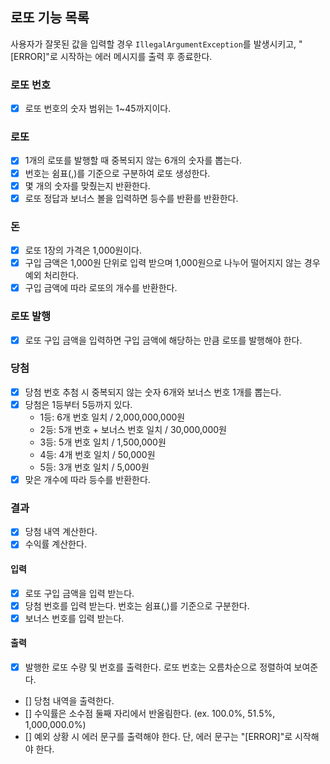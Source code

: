 ## 로또 기능 목록
사용자가 잘못된 값을 입력할 경우 `IllegalArgumentException`를 발생시키고, "[ERROR]"로 시작하는 에러 메시지를 출력 후 종료한다.

### 로또 번호
- [x] 로또 번호의 숫자 범위는 1~45까지이다.

### 로또 
- [x] 1개의 로또를 발행할 때 중복되지 않는 6개의 숫자를 뽑는다.
- [x] 번호는 쉼표(,)를 기준으로 구분하여 로또 생성한다.
- [x] 몇 개의 숫자를 맞췄는지 반환한다. 
- [x] 로또 정답과 보너스 볼을 입력하면 등수를 반환를 반환한다.

### 돈
- [x] 로또 1장의 가격은 1,000원이다.
- [x] 구입 금액은 1,000원 단위로 입력 받으며 1,000원으로 나누어 떨어지지 않는 경우 예외 처리한다.
- [x] 구입 금액에 따라 로또의 개수를 반환한다.

### 로또 발행
- [x] 로또 구입 금액을 입력하면 구입 금액에 해당하는 만큼 로또를 발행해야 한다.

### 당첨
- [x] 당첨 번호 추첨 시 중복되지 않는 숫자 6개와 보너스 번호 1개를 뽑는다.
- [x] 당첨은 1등부터 5등까지 있다.
  - 1등: 6개 번호 일치 / 2,000,000,000원
  - 2등: 5개 번호 + 보너스 번호 일치 / 30,000,000원
  - 3등: 5개 번호 일치 / 1,500,000원
  - 4등: 4개 번호 일치 / 50,000원
  - 5등: 3개 번호 일치 / 5,000원
- [x] 맞은 개수에 따라 등수를 반환한다.

### 결과 
- [x] 당첨 내역 계산한다.
- [x] 수익률 계산한다.

#### 입력
- [x] 로또 구입 금액을 입력 받는다.
- [x] 당첨 번호를 입력 받는다. 번호는 쉼표(,)를 기준으로 구분한다.
- [x] 보너스 번호를 입력 받는다.

#### 출력
- [x] 발행한 로또 수량 및 번호를 출력한다. 로또 번호는 오름차순으로 정렬하여 보여준다.
- [] 당첨 내역을 출력한다.
- [] 수익률은 소수점 둘째 자리에서 반올림한다. (ex. 100.0%, 51.5%, 1,000,000.0%)
- [] 예외 상황 시 에러 문구를 출력해야 한다. 단, 에러 문구는 "[ERROR]"로 시작해야 한다.
